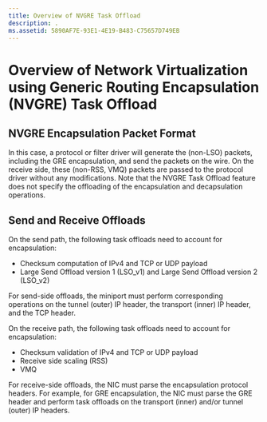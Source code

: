 ```yaml
---
title: Overview of NVGRE Task Offload
description: .
ms.assetid: 5890AF7E-93E1-4E19-B483-C75657D749EB
---
```


# Overview of Network Virtualization using Generic Routing Encapsulation (NVGRE) Task Offload


## NVGRE Encapsulation Packet Format

In this case, a protocol or filter driver will generate the (non-LSO) packets, including the GRE encapsulation, and send the packets on the wire. On the receive side, these (non-RSS, VMQ) packets are passed to the protocol driver without any modifications. Note that the NVGRE Task Offload feature does not specify the offloading of the encapsulation and decapsulation operations.

## Send and Receive Offloads

On the send path, the following task offloads need to account for encapsulation:

-   Checksum computation of IPv4 and TCP or UDP payload
-   Large Send Offload version 1 (LSO\_v1) and Large Send Offload version 2 (LSO\_v2)

For send-side offloads, the miniport must perform corresponding operations on the tunnel (outer) IP header, the transport (inner) IP header, and the TCP header.

On the receive path, the following task offloads need to account for encapsulation:

-   Checksum validation of IPv4 and TCP or UDP payload
-   Receive side scaling (RSS)
-   VMQ

For receive-side offloads, the NIC must parse the encapsulation protocol headers. For example, for GRE encapsulation, the NIC must parse the GRE header and perform task offloads on the transport (inner) and/or tunnel (outer) IP headers.

 

 






